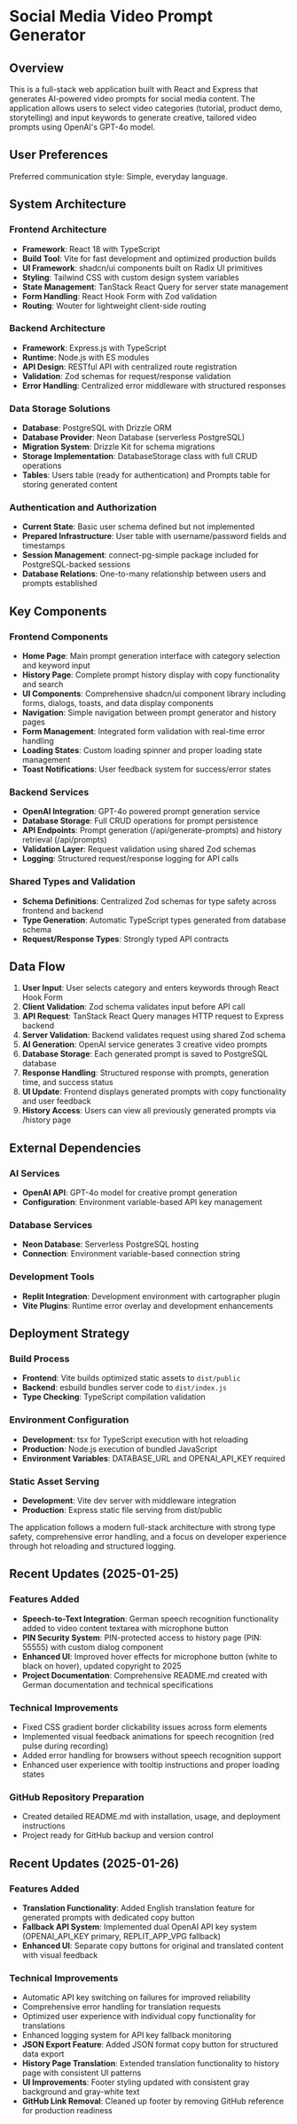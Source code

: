 # Social Media Video Prompt Generator

## Overview

This is a full-stack web application built with React and Express that generates AI-powered video prompts for social media content. The application allows users to select video categories (tutorial, product demo, storytelling) and input keywords to generate creative, tailored video prompts using OpenAI's GPT-4o model.

## User Preferences

Preferred communication style: Simple, everyday language.

## System Architecture

### Frontend Architecture
- **Framework**: React 18 with TypeScript
- **Build Tool**: Vite for fast development and optimized production builds
- **UI Framework**: shadcn/ui components built on Radix UI primitives
- **Styling**: Tailwind CSS with custom design system variables
- **State Management**: TanStack React Query for server state management
- **Form Handling**: React Hook Form with Zod validation
- **Routing**: Wouter for lightweight client-side routing

### Backend Architecture
- **Framework**: Express.js with TypeScript
- **Runtime**: Node.js with ES modules
- **API Design**: RESTful API with centralized route registration
- **Validation**: Zod schemas for request/response validation
- **Error Handling**: Centralized error middleware with structured responses

### Data Storage Solutions
- **Database**: PostgreSQL with Drizzle ORM
- **Database Provider**: Neon Database (serverless PostgreSQL)
- **Migration System**: Drizzle Kit for schema migrations
- **Storage Implementation**: DatabaseStorage class with full CRUD operations
- **Tables**: Users table (ready for authentication) and Prompts table for storing generated content

### Authentication and Authorization
- **Current State**: Basic user schema defined but not implemented
- **Prepared Infrastructure**: User table with username/password fields and timestamps
- **Session Management**: connect-pg-simple package included for PostgreSQL-backed sessions
- **Database Relations**: One-to-many relationship between users and prompts established

## Key Components

### Frontend Components
- **Home Page**: Main prompt generation interface with category selection and keyword input
- **History Page**: Complete prompt history display with copy functionality and search
- **UI Components**: Comprehensive shadcn/ui component library including forms, dialogs, toasts, and data display components
- **Navigation**: Simple navigation between prompt generator and history pages
- **Form Management**: Integrated form validation with real-time error handling
- **Loading States**: Custom loading spinner and proper loading state management
- **Toast Notifications**: User feedback system for success/error states

### Backend Services
- **OpenAI Integration**: GPT-4o powered prompt generation service
- **Database Storage**: Full CRUD operations for prompt persistence
- **API Endpoints**: Prompt generation (/api/generate-prompts) and history retrieval (/api/prompts)
- **Validation Layer**: Request validation using shared Zod schemas
- **Logging**: Structured request/response logging for API calls

### Shared Types and Validation
- **Schema Definitions**: Centralized Zod schemas for type safety across frontend and backend
- **Type Generation**: Automatic TypeScript types generated from database schema
- **Request/Response Types**: Strongly typed API contracts

## Data Flow

1. **User Input**: User selects category and enters keywords through React Hook Form
2. **Client Validation**: Zod schema validates input before API call
3. **API Request**: TanStack React Query manages HTTP request to Express backend
4. **Server Validation**: Backend validates request using shared Zod schema
5. **AI Generation**: OpenAI service generates 3 creative video prompts
6. **Database Storage**: Each generated prompt is saved to PostgreSQL database
7. **Response Handling**: Structured response with prompts, generation time, and success status
8. **UI Update**: Frontend displays generated prompts with copy functionality and user feedback
9. **History Access**: Users can view all previously generated prompts via /history page

## External Dependencies

### AI Services
- **OpenAI API**: GPT-4o model for creative prompt generation
- **Configuration**: Environment variable-based API key management

### Database Services
- **Neon Database**: Serverless PostgreSQL hosting
- **Connection**: Environment variable-based connection string

### Development Tools
- **Replit Integration**: Development environment with cartographer plugin
- **Vite Plugins**: Runtime error overlay and development enhancements

## Deployment Strategy

### Build Process
- **Frontend**: Vite builds optimized static assets to `dist/public`
- **Backend**: esbuild bundles server code to `dist/index.js`
- **Type Checking**: TypeScript compilation validation

### Environment Configuration
- **Development**: tsx for TypeScript execution with hot reloading
- **Production**: Node.js execution of bundled JavaScript
- **Environment Variables**: DATABASE_URL and OPENAI_API_KEY required

### Static Asset Serving
- **Development**: Vite dev server with middleware integration
- **Production**: Express static file serving from dist/public

The application follows a modern full-stack architecture with strong type safety, comprehensive error handling, and a focus on developer experience through hot reloading and structured logging.

## Recent Updates (2025-01-25)

### Features Added
- **Speech-to-Text Integration**: German speech recognition functionality added to video content textarea with microphone button
- **PIN Security System**: PIN-protected access to history page (PIN: 55555) with custom dialog component  
- **Enhanced UI**: Improved hover effects for microphone button (white to black on hover), updated copyright to 2025
- **Project Documentation**: Comprehensive README.md created with German documentation and technical specifications

### Technical Improvements
- Fixed CSS gradient border clickability issues across form elements
- Implemented visual feedback animations for speech recognition (red pulse during recording)
- Added error handling for browsers without speech recognition support
- Enhanced user experience with tooltip instructions and proper loading states

### GitHub Repository Preparation
- Created detailed README.md with installation, usage, and deployment instructions
- Project ready for GitHub backup and version control

## Recent Updates (2025-01-26)

### Features Added
- **Translation Functionality**: Added English translation feature for generated prompts with dedicated copy button
- **Fallback API System**: Implemented dual OpenAI API key system (OPENAI_API_KEY primary, REPLIT_APP_VPG fallback)
- **Enhanced UI**: Separate copy buttons for original and translated content with visual feedback

### Technical Improvements
- Automatic API key switching on failures for improved reliability
- Comprehensive error handling for translation requests
- Optimized user experience with individual copy functionality for translations
- Enhanced logging system for API key fallback monitoring
- **JSON Export Feature**: Added JSON format copy button for structured data export
- **History Page Translation**: Extended translation functionality to history page with consistent UI patterns
- **UI Improvements**: Footer styling updated with consistent gray background and gray-white text
- **GitHub Link Removal**: Cleaned up footer by removing GitHub reference for production readiness